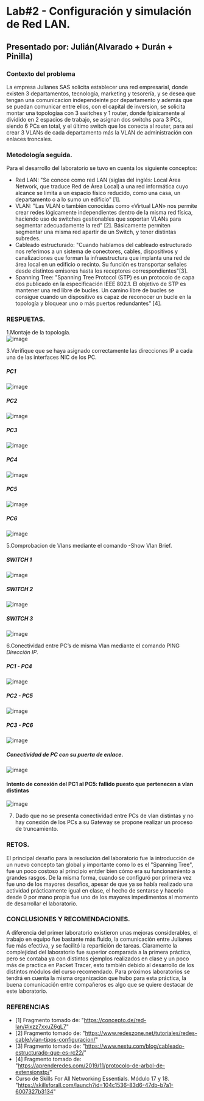 # Lab#2 - Configuración y simulación de Red LAN.

## Presentado por: Julián(Alvarado + Durán + Pinilla)

### Contexto del problema

La empresa Julianes SAS solicita establecer una red empresarial, donde existen 3 departamentos, tecnología, marketing y tesorería, y se desea que tengan una comunicacion independeinte por departamento y además que se puedan comunicar entre ellos, con el capital de inversion, se solicita montar una topologíaa con 3 switches y 1 router, donde fpisicamente al dividido en 2 espacios de trabajo, se asignan dos switchs para 3 PCs, siendo 6 PCs en total, y el último switch que los conecta al router, para asi crear 3 VLANs de cada departamento más la VLAN de administración con enlaces troncales.


### Metodología seguida.

Para el desarrollo del laboratorio se tuvo en cuenta los siguiente conceptos:

* Red LAN: "Se conoce como red LAN (siglas del inglés: Local Área Network, que traduce Red de Área Local) a una red informática cuyo alcance se limita a un espacio físico reducido, como una casa, un departamento o a lo sumo un edificio" [1].
* VLAN: "Las VLAN o también conocidas como «Virtual LAN» nos permite crear redes lógicamente independientes dentro de la misma red física, haciendo uso de switches gestionables que soportan VLANs para segmentar adecuadamente la red" [2]. Básicamente permiten segmentar una misma red apartir de un Switch, y tener distintas subredes.
* Cableado estructurado: "Cuando hablamos del cableado estructurado nos referimos a un sistema de conectores, cables, dispositivos y canalizaciones que forman la infraestructura que implanta una red de área local en un edificio o recinto. Su función es transportar señales desde distintos emisores hasta los receptores correspondientes"[3].
* Spanning Tree: "Spanning Tree Protocol (STP) es un protocolo de capa dos publicado en la especificación IEEE 802.1.
El objetivo de STP es mantener una red libre de bucles. Un camino libre de bucles se consigue cuando un dispositivo es capaz de reconocer un bucle en la topología y bloquear uno o más puertos redundantes" [4].

### RESPUETAS.

1.Montaje de la topología.  
 ![image](https://user-images.githubusercontent.com/64561271/230110951-c54f73a3-3506-47a7-8303-c8f7a135481c.png)
 
3.Verifique que se haya asignado correctamente las direcciones IP a cada una de las interfaces NIC de los PC.
 ##### PC1 
 ![image](https://user-images.githubusercontent.com/64561271/230111323-5d6a0f59-f70e-4491-9833-17f7edff085d.png)
 ##### PC2
 ![image](https://user-images.githubusercontent.com/64561271/230111421-592ad698-1c66-484d-b62e-e7f0ad1a1603.png)
 ##### PC3
 ![image](https://user-images.githubusercontent.com/64561271/230111438-001eb411-ed89-4cdd-9bbb-b720a066cd69.png)
 ##### PC4
 ![image](https://user-images.githubusercontent.com/64561271/230111458-bde692ba-56b7-4695-baad-0fc4ca40ffc2.png)
 ##### PC5
 ![image](https://user-images.githubusercontent.com/64561271/230111473-ee536112-7796-413e-a6c3-d48af6dee3c1.png)
 ##### PC6
 ![image](https://user-images.githubusercontent.com/64561271/230111493-edd1b882-f172-4522-b36f-7651f43909ce.png)

5.Comprobacion de Vlans mediante el comando -Show Vlan Brief.
 ##### SWITCH 1
 ![image](https://user-images.githubusercontent.com/64561271/230113146-a618e567-9ef6-447c-b384-7d1765f449a3.png)

 ##### SWITCH 2
 ![image](https://user-images.githubusercontent.com/64561271/230113156-d564b992-4cee-499d-b934-600e153ab821.png)

 ##### SWITCH 3
 ![image](https://user-images.githubusercontent.com/64561271/230113165-fb2d9b36-9a5e-4421-8ec3-9fde7eb9bfd1.png)

6.Conectividad entre PC’s de misma Vlan mediante el comando PING *Dirección IP*.
 ##### PC1 - PC4
 ![image](https://user-images.githubusercontent.com/64561271/230113825-03223bc8-5c78-4cf2-871b-84e370050f47.png)
 ##### PC2 - PC5
 ![image](https://user-images.githubusercontent.com/64561271/230113882-91f76ef1-ae1e-496a-82ec-e2abe2a928bd.png)
 ##### PC3 - PC6
 ![image](https://user-images.githubusercontent.com/64561271/230113981-eebab8aa-277d-4173-bf6b-aace27a99b82.png)
 ##### Conectividad de PC con su puerta de enlace.
 ![image](https://user-images.githubusercontent.com/64561271/230115964-e740e28a-b7a4-4de2-b23c-ad017ea22ba3.png)
 #### Intento de conexión del PC1 al PC5: fallido puesto que pertenecen a vlan distintas
 ![image](https://user-images.githubusercontent.com/64561271/230116055-9b437895-236d-45ef-9e06-65571ac64021.png)
 
7. Dado que no se presenta conectividad entre PCs de vlan distintas y no hay conexión de los PCs a su Gateway se propone realizar un proceso de truncamiento. 




### RETOS.
El principal desafio para la resolución del laboratorio fue la introducción de un nuevo concepto tan global y importante como lo es el "Spanning Tree", fue un poco costoso al principio entder bien cómo era su funcionamiento a grandes rasgos. De la misma forma, cuando se configuró por primera vez fue uno de los mayores desafios, apesar de que ya se había realizado una actividad prácticamente igual en clase, el hecho de sentarse y hacerlo desde 0 por mano propia fue uno de los mayores impedimentos al momento de desarrollar el laboratorio.

### CONCLUSIONES Y RECOMENDACIONES.
A diferencia del primer laboratorio existieron unas mejoras considerables, el trabajo en equipo fue bastante más fluido, la comunicación entre Julianes fue más efectiva, y se facilitó la repartición de tareas. Claramente la complejidad del laboratorio fue superior comparada a la primera práctica, pero se contaba ya con distintos ejemplos realizados en clase y un poco más de practica en Packet Tracer, esto también debido al desarrollo de los distintos módulos del curso recomendado. Para próximos laboratorios se tendrá en cuenta la misma organización que hubo para esta práctica, la buena comunicación entre compañeros es algo que se quiere destacar de este laboratorio. 

### REFERENCIAS
* [1] Fragmento tomado de: "https://concepto.de/red-lan/#ixzz7xxuZ6gL7"
* [2] Fragmento tomado de: "https://www.redeszone.net/tutoriales/redes-cable/vlan-tipos-configuracion/"
* [3] Fragmento tomado de: "https://www.nextu.com/blog/cableado-estructurado-que-es-rc22/"
* [4] Fragmento tomado de: "https://aprenderedes.com/2019/11/protocolo-de-arbol-de-extensionstp/"
* Curso de Skills For All Networking Essentials. Módulo 17 y 18. "https://skillsforall.com/launch?id=104c1536-83d6-47db-b7a1-6007327b3134"

